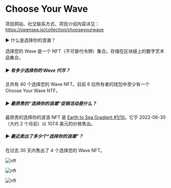 # Choose Your Wave

项目网站、社交联系方式、项目介绍内容详见：https://opensea.io/collection/chooseyourwave

 ▶ 什么是选择你的浪潮？

选择您的 Wave 是一个 NFT（不可替代令牌）集合。存储在区块链上的数字艺术品集合。

##### ▶ 有多少选择你的 Wave 代币？

总共有 40 个选择您的 Wave NFT。目前 6 位所有者的钱包中至少有一个 Choose Your Wave NTF。

##### ▶ 最昂贵的“选择你的浪潮”促销活动是什么？

最昂贵的选择你的波浪 NFT 是 [Earth to Sea Gradient #1/10](https://www.nft-stats.com/asset/0x87c010da1d0c08172635d8e4321ed3431ec6a60c/1)。它于 2022-06-30（大约 2 个月前）以 107.6 美元的价格售出。

##### ▶ 最近卖出了多少个“选择你的浪潮”？

在过去 30 天内售出了 4 个选择您的 Wave NFT。



![nft](01.png)



![nft](02.jpg)

![nft](03.png)
